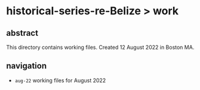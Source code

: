 # historical-series-re-Belize > work

## abstract

This directory contains working files. Created 12 August 2022 in Boston MA.

## navigation

- `aug-22` working files for August 2022